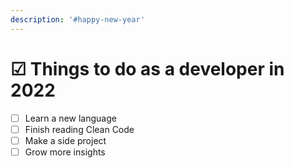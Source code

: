 ```yaml
---
description: '#happy-new-year'
---
```


# ☑ Things to do as a developer in 2022

* [ ] Learn a new language
* [ ] Finish reading Clean Code
* [ ] Make a side project
* [ ] Grow more insights
